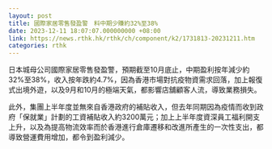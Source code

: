 ```yaml
---
layout: post
title: 國際家居零售發盈警　料中期少賺約32%至38%
date: 2023-12-11 18:07:07.000000000 +08:00
link: https://news.rthk.hk/rthk/ch/component/k2/1731813-20231211.htm
categories: rthk
---
```


日本城母公司國際家居零售發盈警，預期截至10月底止，中期盈利按年減少約32%至38%，收入按年跌約4.7%，因為香港市場對抗疫物資需求回落，加上報復式出境外遊，以及9月和10月的極端天氣，都影響店舖顧客人流，導致業務損失。

此外，集團上半年度並無來自香港政府的補貼收入，但去年同期因為疫情而收到政府「保就業」計劃的工資補貼收入約3200萬元；加上上半年度資深員工福利開支上升，以及為提高物流效率而於香港進行倉庫遷移和改進所產生的一次性支出，都導致營運費用增加，都令到盈利減少。
